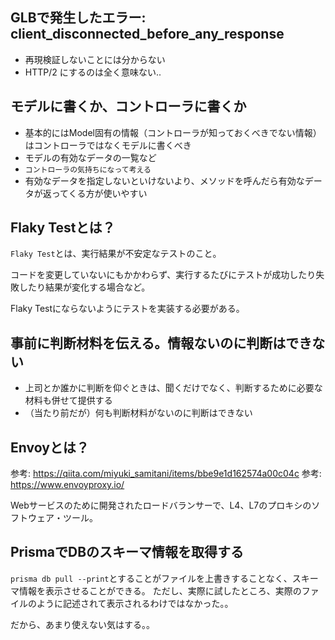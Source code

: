 ## GLBで発生したエラー: client_disconnected_before_any_response

- 再現検証しないことには分からない
- HTTP/2 にするのは全く意味ない..

## モデルに書くか、コントローラに書くか

- 基本的にはModel固有の情報（コントローラが知っておくべきでない情報）はコントローラではなくモデルに書くべき
- モデルの有効なデータの一覧など
- `コントローラの気持ちになって考える`
- 有効なデータを指定しないといけないより、メソッドを呼んだら有効なデータが返ってくる方が使いやすい

## Flaky Testとは？

`Flaky Test`とは、実行結果が不安定なテストのこと。

コードを変更していないにもかかわらず、実行するたびにテストが成功したり失敗したり結果が変化する場合など。

Flaky Testにならないようにテストを実装する必要がある。

## 事前に判断材料を伝える。情報ないのに判断はできない

- 上司とか誰かに判断を仰ぐときは、聞くだけでなく、判断するために必要な材料も併せて提供する
- （当たり前だが）何も判断材料がないのに判断はできない

## Envoyとは？

参考: https://qiita.com/miyuki_samitani/items/bbe9e1d162574a00c04c
参考: https://www.envoyproxy.io/

Webサービスのために開発されたロードバランサーで、L4、L7のプロキシのソフトウェア・ツール。

## PrismaでDBのスキーマ情報を取得する

`prisma db pull --print`とすることがファイルを上書きすることなく、スキーマ情報を表示させることができる。
ただし、実際に試したところ、実際のファイルのように記述されて表示されるわけではなかった。。

だから、あまり使えない気はする。。
